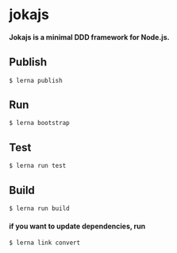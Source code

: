# jokajs

#### Jokajs is a minimal DDD framework for Node.js.

## Publish
    $ lerna publish

## Run

    $ lerna bootstrap

## Test
    $ lerna run test
    
## Build
    $ lerna run build

#### if you want to update dependencies, run
    $ lerna link convert


